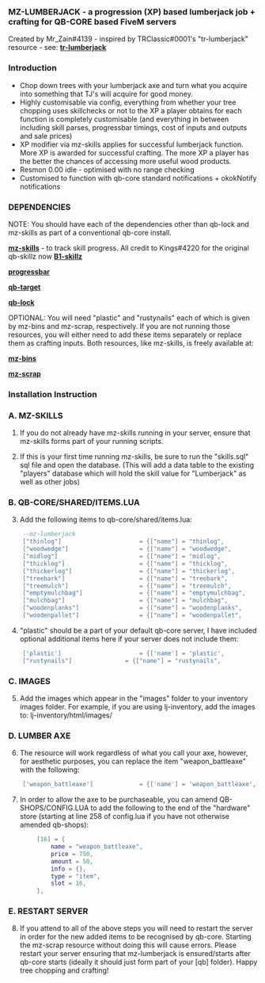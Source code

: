 ### MZ-LUMBERJACK - a progression (XP) based lumberjack job + crafting for QB-CORE based FiveM servers

Created by Mr_Zain#4139 - inspired by TRClassic#0001's "tr-lumberjack" resource - see: **[tr-lumberjack](https://github.com/trclassic92/tr-lumberjack)**

### Introduction 
- Chop down trees with your lumberjack axe and turn what you acquire into something that TJ's will acquire for good money.
- Highly customisable via config, everything from whether your tree chopping uses skillchecks or not to the XP a player obtains for each function is completely customisable (and everything in between including skill parses, progressbar timings, cost of inputs and outputs and sale prices)
- XP modifier via mz-skills applies for successful lumberjack function. More XP is awarded for successful crafting. The more XP a player has the better the chances of accessing more useful wood products.
- Resmon 0.00 idle - optimised with no range checking
- Customised to function with qb-core standard notifications + okokNotify notifications

### DEPENDENCIES

NOTE: You should have each of the dependencies other than qb-lock and mz-skills as part of a conventional qb-core install.

**[mz-skills](https://github.com/MrZainRP/mz-skills)** - to track skill progress. All credit to Kings#4220 for the original qb-skillz now **[B1-skillz](https://github.com/Burn-One-Studios/B1-skillz)**

**[progressbar](https://github.com/qbcore-framework/progressbar)**

**[qb-target](https://github.com/qbcore-framework/qb-target)**

**[qb-lock](https://github.com/Nathan-FiveM/qb-lock)**

OPTIONAL: You will need "plastic" and "rustynails" each of which is given by mz-bins and mz-scrap, respectively. If you are not running those resources, you will either need to add these items separately or replace them as crafting inputs. Both resources, like mz-skills, is freely available at:

**[mz-bins](https://github.com/MrZainRP/mz-bins)**

**[mz-scrap](https://github.com/MrZainRP/mz-scrap)**

### Installation Instruction

### A. MZ-SKILLS

1. If you do not already have mz-skills running in your server, ensure that mz-skills forms part of your running scripts. 

2. If this is your first time running mz-skills, be sure to run the "skills.sql" sql file and open the database. (This will add a data table to the existing "players" database which will hold the skill value for "Lumberjack" as well as other jobs)

### B. QB-CORE/SHARED/ITEMS.LUA

3. Add the following items to qb-core/shared/items.lua:

```lua
	--mz-lumberjack
	["thinlog"] 		 	 	 	 = {["name"] = "thinlog",           			["label"] = "Thin Pine Log",	 		["weight"] = 700, 		["type"] = "item", 		["image"] = "thinlog.png", 				["unique"] = false, 	["useable"] = false, 	["shouldClose"] = false,   ["combinable"] = nil,   ["description"] = "A freshly cut thin log of pine."},
    ["woodwedge"] 		 	 	 	 = {["name"] = "woodwedge",           			["label"] = "Log Wedge", 				["weight"] = 350,		["type"] = "item", 		["image"] = "woodwedge.png", 			["unique"] = false, 	["useable"] = false, 	["shouldClose"] = false,   ["combinable"] = nil,   ["description"] = "A wedge of a tree log, freshly cut and smelling like the forest."},
	["midlog"] 		 	 	 	 	 = {["name"] = "midlog",           				["label"] = "Medium Pine Log",	 		["weight"] = 1200,		["type"] = "item", 		["image"] = "midlog.png", 				["unique"] = false, 	["useable"] = false, 	["shouldClose"] = false,   ["combinable"] = nil,   ["description"] = "A medium weighted log of pine."},
	["thicklog"] 		 	 	 	 = {["name"] = "thicklog",           			["label"] = "Thick Pine Log",	 		["weight"] = 1550,		["type"] = "item", 		["image"] = "thicklog.png", 			["unique"] = false, 	["useable"] = false, 	["shouldClose"] = false,   ["combinable"] = nil,   ["description"] = "A thick, dense log of pine."},
    ["thickerlog"] 			 	 	 = {["name"] = "thickerlog", 					["label"] = "Thicker Pine Log", 		["weight"] = 2200, 		["type"] = "item", 		["image"] = "thickerlog.png", 			["unique"] = false, 	["useable"] = false, 	["shouldClose"] = false,   ["combinable"] = nil,   ["description"] = "The thickest cut of pine achievable with a hand axe."},
	["treebark"] 		 	 		 = {["name"] = "treebark",           			["label"] = "Tree Bark",	 			["weight"] = 200, 		["type"] = "item", 		["image"] = "treebark.png", 			["unique"] = false, 	["useable"] = false, 	["shouldClose"] = false,   ["combinable"] = nil,   ["description"] = "Wooden bark stripped away from what looks like a pine tree."},
    ["treemulch"] 		 	 	 	 = {["name"] = "treemulch",           			["label"] = "Wooden Mulch", 			["weight"] = 200,		["type"] = "item", 		["image"] = "treemulch.png", 			["unique"] = false, 	["useable"] = false, 	["shouldClose"] = false,   ["combinable"] = nil,   ["description"] = "An array of roughly cut wooden chunks for pulping purposes."},
	["emptymulchbag"] 		 	 	 = {["name"] = "emptymulchbag",           		["label"] = "Empty Mulch Bag",	 		["weight"] = 200,		["type"] = "item", 		["image"] = "emptymulchbag.png", 		["unique"] = false, 	["useable"] = false, 	["shouldClose"] = false,   ["combinable"] = nil,   ["description"] = "A tough and durable bag capable of holding many kilograms of product."},
	["mulchbag"] 		 	 	 	 = {["name"] = "mulchbag",           			["label"] = "Bag of Mulch",	 			["weight"] = 1200,		["type"] = "item", 		["image"] = "mulchbag.png", 			["unique"] = false, 	["useable"] = false, 	["shouldClose"] = false,   ["combinable"] = nil,   ["description"] = "A tough and heavy bag of tree mulch, ready to be sold."},
	["woodenplanks"] 		 	 	 = {["name"] = "woodenplanks",           		["label"] = "Wooden Planks",	 		["weight"] = 1100,		["type"] = "item", 		["image"] = "woodenplanks.png", 		["unique"] = false, 	["useable"] = true, 	["shouldClose"] = false,   ["combinable"] = nil,   ["description"] = "A bundle of 4x2 wooden planks with a variety of residential and commercial purposes."},
    ["woodenpallet"] 			 	 = {["name"] = "woodenpallet", 					["label"] = "Wooden Pallet", 			["weight"] = 1000, 		["type"] = "item", 		["image"] = "woodenpallet.png", 		["unique"] = false, 	["useable"] = false, 	["shouldClose"] = false,   ["combinable"] = nil,   ["description"] = "A sturdy pallet used in storage facilities in order for forklifts to move goods around a warehouse."},
```

4. "plastic" should be a part of your default qb-core server, I have included optional additional items here if your server does not include them:

```lua
	['plastic'] 					 = {['name'] = 'plastic', 			  	  	  	['label'] = 'Plastic', 					['weight'] = 100, 		['type'] = 'item', 		['image'] = 'plastic.png', 				['unique'] = false, 	['useable'] = false, 	['shouldClose'] = false,   ['combinable'] = nil,   ['description'] = 'RECYCLE! - Greta Thunberg 2019'},
	["rustynails"]         	 	 = {["name"] = "rustynails",         		["label"] = "Rusted Nails",    			["weight"] = 150,       ["type"] = "item",      ["image"] = "rustynails.png",     		["unique"] = false,     ["useable"] = true,     ["shouldClose"] = true,    ["combinable"] = nil,   ["description"] = "A collection of nails that have seen better days... Perhaps they can be cleaned?"},
```

### C. IMAGES

5. Add the images which appear in the "images" folder to your inventory images folder. For example, if you are using lj-inventory, add the images to: lj-inventory/html/images/

### D. LUMBER AXE

6. The resource will work regardless of what you call your axe, however, for aesthetic purposes, you can replace the item "weapon_battleaxe" with the following:

```lua
	['weapon_battleaxe'] 			 = {['name'] = 'weapon_battleaxe', 		 	  	['label'] = 'Lumber Axe', 				['weight'] = 1000, 		['type'] = 'weapon', 	['ammotype'] = nil,						['image'] = 'weapon_battleaxe.png', 	['unique'] = true, 		['useable'] = false, 	['description'] = 'A large broad-bladed axe used in ancient warfare'},
```

7. In order to allow the axe to be purchaseable, you can amend QB-SHOPS/CONFIG.LUA to add the following to the end of the "hardware" store (starting at line 258 of config.lua if you have not otherwise amended qb-shops):

```lua
        [16] = {
            name = "weapon_battleaxe",
            price = 750,
            amount = 50,
            info = {},
            type = "item",
            slot = 16,
        },
```

### E. RESTART SERVER

8. If you attend to all of the above steps you will need to restart the server in order for the new added items to be recognised by qb-core. Starting the mz-scrap resource without doing this will cause errors. Please restart your server ensuring that mz-lumberjack is ensured/starts after qb-core starts (ideally it should just form part of your [qb] folder). Happy tree chopping and crafting!
